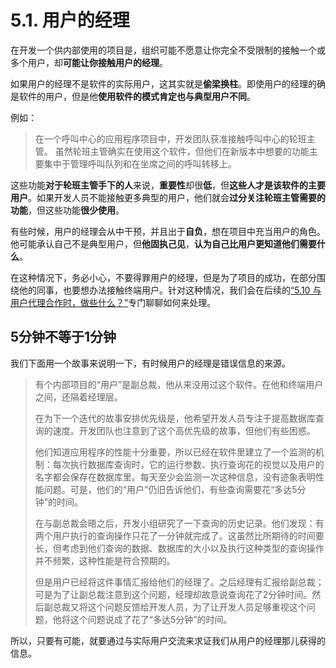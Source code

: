 # 5.1. 用户的经理

在开发一个供内部使用的项目是，组织可能不愿意让你完全不受限制的接触一个或多个用户，却**可能让你接触用户的经理**。

如果用户的经理不是软件的实际用户，这其实就是**偷梁换柱**。即使用户的经理的确是软件的用户，但是他**使用软件的模式肯定也与典型用户不同**。

例如：

> 在一个呼叫中心的应用程序项目中，开发团队获准接触呼叫中心的轮班主管。
> 虽然轮班主管确实在使用这个软件，但他们在新版本中想要的功能主要集中于管理呼叫队列和在坐席之间的呼叫转移上。

这些功能**对于轮班主管手下的人**来说，**重要性**却很**低**，但**这些人才是该软件的主要用户**。如果开发人员不能接触更多典型的用户，他们就会**过分关注轮班主管需要的功能**，但这些功能**很少使用**。

有些时候，用户的经理会从中干预，并且出于**自负**，想在项目中充当用户的角色。他可能承认自己不是典型用户，但**他固执己见**，**认为自己比用户更知道他们需要什么**。

在这种情况下，务必小心，不要得罪用户的经理，但是为了项目的成功，在部分围绕他的同事，也要想办法接触终端用户。针对这种情况，我们会在后续的[“5.10 与用户代理合作时，做些什么？”](5.10.md)专门聊聊如何来处理。

## 5分钟不等于1分钟

我们下面用一个故事来说明一下，有时候用户的经理是错误信息的来源。

> 有个内部项目的“用户”是副总裁，他从来没用过这个软件。在他和终端用户之间，还隔着经理层。
> 
> 在为下一个迭代的故事安排优先级是，他希望开发人员专注于提高数据库查询的速度。开发团队也注意到了这个高优先级的故事，但他们有些困惑。
> 
> 他们知道应用程序的性能十分重要，所以已经在软件里建立了一个监测的机制：每次执行数据库查询时，它的运行参数、执行查询花的视觉以及用户的名字都会保存在数据库里。每天至少会监测一次这种信息，没有迹象表明性能问题。可是，他们的“用户”仍旧告诉他们，有些查询需要花“多达5分钟”的时间。
> 
> 在与副总裁会晤之后，开发小组研究了一下查询的历史记录。他们发现：有两个用户执行的查询操作只花了一分钟就完成了。这虽然比所期待的时间要长，但考虑到他们查询的数据、数据库的大小以及执行这种类型的查询操作并不频繁，这种性能是符合预期的。
> 
> 但是用户已经将这件事情汇报给他们的经理了。之后经理有汇报给副总裁；可是为了让副总裁注意到这个问题，经理却故意说查询花了2分钟时间。然后副总裁又将这个问题反馈给开发人员，为了让开发人员足够重视这个问题，他将这个问题说成了花了“多达5分钟”的时间。

所以，只要有可能，就要通过与实际用户交流来求证我们从用户的经理那儿获得的信息。
